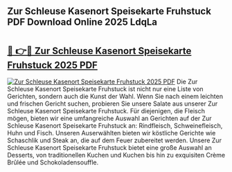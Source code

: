 ## Zur Schleuse Kasenort Speisekarte Fruhstuck PDF Download Online 2025 LdqLa

# <h2><a href="http://gcd3eet.nevu.top/?p=Zur+Schleuse+Kasenort+Speisekarte+Fruhstuck">🔗 👉🔴 Zur Schleuse Kasenort Speisekarte Fruhstuck 2025 PDF</a></h2>

[![Zur Schleuse Kasenort Speisekarte Fruhstuck 2025 PDF](https://i.imgur.com/dBaPXMq.png)](http://gcd3eet.nevu.top/?p=Zur+Schleuse+Kasenort+Speisekarte+Fruhstuck)
Die Zur Schleuse Kasenort Speisekarte Fruhstuck ist nicht nur eine Liste von Gerichten, sondern auch die Kunst der Wahl. Wenn Sie nach einem leichten und frischen Gericht suchen, probieren Sie unsere Salate aus unserer Zur Schleuse Kasenort Speisekarte Fruhstuck. Für diejenigen, die Fleisch mögen, bieten wir eine umfangreiche Auswahl an Gerichten auf der Zur Schleuse Kasenort Speisekarte Fruhstuck an: Rindfleisch, Schweinefleisch, Huhn und Fisch. Unseren Auserwählten bieten wir köstliche Gerichte wie Schaschlik und Steak an, die auf dem Feuer zubereitet werden. Unsere Zur Schleuse Kasenort Speisekarte Fruhstuck bietet eine große Auswahl an Desserts, von traditionellen Kuchen und Kuchen bis hin zu exquisiten Crème Brûlée und Schokoladensouffle.
